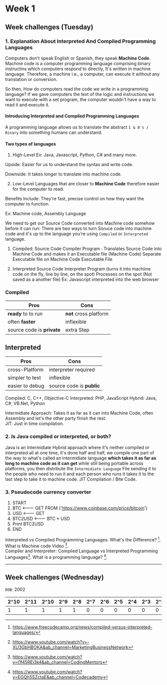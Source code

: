 # Week 1 
## Week challenges (Tuesday)

### 1. Explanation About Interpreted And Compiled Programming Languages
Computers don't speak English or Spanish, they speak **Machine Code**. Machine code is a computer programming language comprising binary instructins which computers respond to directly, It's written in machine language. Therefore, a machine i.e., a computer, can execute it without any translation or conversion.

So then, How do computers read the code we write in a programming language? 
If we gave computers the text of the logic and instructions we want to execute with a set program, the computer wouldn't have a way to read it and execute it. 
#### Introducing Interpreted and Compiled Programming Languages 
A programming language allows us to translate the abstract `1 & 0's / Binary` into something humans can understand. 

#### Two types of languages 
1. High-Level
Ex: Java, Javascript, Python, C# and many more.

Upside: Easier for us to understand the syntax and write code.

Downside: It takes longer to translate into machine code.

2. Low-Level
Languages that are closer to **Machine Code** therefore easier for the computer to read. 

Benefits Include: They're fast, precise control on how they want the computer to function.

Ex: Machine code, Assembly Language 

We need to get our Source Code converted into Machine code somehow before it can run: 
There are two ways to turn Soruce code into machine code and it's up to the language you're using `Compiled` or `Interpreted` language. 

1. Compiled:
Source Code
Compiler Program : Translates Source Code into Machine Code and makes it an Executable file (Machine Code)
Separate Executable file on Machine Code 
Executable File 


2. Interpreted
Source Code
Interpreter Program (turns it into machiine code on the fly, line by line, on the spot)
Processes on the spot (Not saved as a another file)
Ex: Javascript interpreted into the web browser 



### Compiled                                                
| Pros     | Cons |                                    
| ----------- | ----------- |                               
| **ready** to to run      | **not** cross platform       |     
| often **faster**  | inflexible        | inflexible  |    
| source code is **private**          | extra Step    |          

## Interpreted 
| Pros     | Cons |                                    
| ----------- | ----------- |                               
| cross-Platform     | interpreter required      |     
| simpler to test | inflexible        | often **slower** |    
| easier to debug         | source code is **public**   |         


Compiled: C, C++, Objective-C
Interpreted: PHP, JavaScript
Hybrid: Java, C#, VB.Net, Python 


Intermidiate Approach:
Takes it as far as it can into Machine Code, often Assembly and let's the other party finish the rest.  
JIT: Just in time compilation. 


### 2. Is Java compiled or interpreted, or both?

Java is an Intermidiate Hybrid approach where it's neither compiled or interpreted all at one time, it's done half and half, we compile one part of the way to what's called an intermidiate language **which takes it as far as long to machine code as it can get** while still being portable across platforms, you then distribute the `Intermidiate Language` File sending it to the people who need to run it and each person who runs it takes it to the last step to take it to machine code. JIT Compilation / Bite Code. 


### 3. Pseudocode currency converter
1. START 
2. BTC <--- GET FROM ('https://www.coinbase.com/price/bitcoin')
3. USD <--- GET 
4. BTC2USD <--- BTC * USD
5. Print BTC2USD
6. END

Interpreted vs Compiled Programming Languages: What's the Difference? [^1].
What is Machine code Video [^2].  
Compiler and Interpreter: Compiled Language vs Interpreted Programming Languages[^3].
What is a programming language? [^4].

[^1]: https://www.freecodecamp.org/news/compiled-versus-interpreted-languages/
[^2]: https://www.youtube.com/watch?v=-XU3GbHBOKA&ab_channel=MarketingBusinessNetwork
[^3]: https://www.youtube.com/watch?v=I1f45REi3k4&ab_channel=CodingMentors
[^4]: https://www.youtube.com/watch?v=EGQh5SZctaE&ab_channel=Codecademy
--- 

## Week challenges (Wednesday)
`DOB`: 2002

| 2^10 | 2^11 |  2^10 |  2^9 |  2^8|  2^7 |  2^6 |  2^5 |  2^4 |  2^3 |  2^2 |  2^1 |  2^0 |    
| -    | -    |   -   |   -  |   -  |  -   |   -  |   -  |   -  |   -  |   -  |   -  |   -  | 
| 1    | 1    |   1   | 1    | 1    |  0  | 0   |   0   |   0   |   0   |    0   |   0   |   0   |